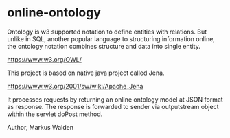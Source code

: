 # online-ontology

Ontology is w3 supported notation to define entities with relations. But unlike in SQL, another popular language to structuring information online, the ontology notation combines structure and data into single entity.

https://www.w3.org/OWL/

This project is based on native java project called Jena.

https://www.w3.org/2001/sw/wiki/Apache_Jena

It processes requests by returning an online ontology model at JSON format as response. The response is forwarded to sender via outputstream object within the servlet doPost method.

Author, Markus Walden
